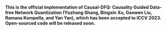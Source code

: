 **This is the official implementation of Causal-DFQ: Causality Guided Data-free Network Quantization (Yuzhang Shang, Bingxin Xu, Gaowen Liu, Ramana Kompella, and Yan Yan), which has been accepted to ICCV 2023. Open-sourced code will be released soon.** 
